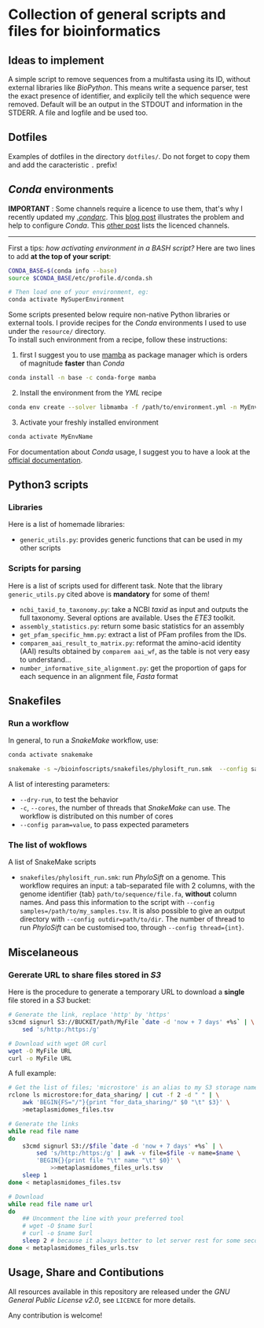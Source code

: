 # Collection of general scripts and files for bioinformatics

## Ideas to implement

A simple script to remove sequences from a multifasta using its ID, without
external libraries like _BioPython_. This means write a sequence parser, test
the exact presence of identifier, and explicily tell the which sequence were
removed. Default will be an output in the STDOUT and information in the
STDERR. A file and logfile and be used too.

## Dotfiles

Examples of dotfiles in the directory `dotfiles/`. Do not forget to copy them
and add the caracteristic `.` prefix!

## _Conda_ environments

**IMPORTANT** : Some channels require a licence to use them, that's why I recently
updated my [_.condarc_](dotfiles/condarc). This
[blog post](https://juke34.github.io/fix-anaconda-licensing-issues/en/)
illustrates the problem and help to configure _Conda_. This
[other post](https://juke34.github.io/fix-anaconda-licensing-issues/en/pages/conda-channels/)
lists the licenced channels.

---

First a tips: _how activating environment in a BASH script?_ Here are two lines
to add **at the top of your script**:

```bash
CONDA_BASE=$(conda info --base)
source $CONDA_BASE/etc/profile.d/conda.sh

# Then load one of your environment, eg:
conda activate MySuperEnvironment
```

Some scripts presented below require non-native Python libraries or external
tools. I provide recipes for the _Conda_ environments I used to use under the
`resource/` directory.  
To install such environment from a recipe, follow these instructions:

1. first I suggest you to use [mamba](https://mamba.readthedocs.io/en/latest/)
   as package manager which is orders of magnitude **faster** than _Conda_

```bash
conda install -n base -c conda-forge mamba
```

2. Install the environment from the _YML_ recipe

```bash
conda env create --solver libmamba -f /path/to/environment.yml -n MyEnvName
```

3. Activate your freshly installed environment

```bash
conda activate MyEnvName
```

For documentation about _Conda_ usage, I suggest you to have a look at the
[official documentation](https://conda.io/projects/conda/en/latest/user-guide/getting-started.html).

## Python3 scripts

### Libraries

Here is a list of homemade libraries:

- `generic_utils.py`: provides generic functions that can be used in my other scripts

### Scripts for parsing

Here is a list of scripts used for different task. Note that the library
`generic_utils.py` cited above is **mandatory** for some of them!

- `ncbi_taxid_to_taxonomy.py`: take a NCBI _taxid_ as input and outputs the full
  taxonomy. Several options are available. Uses the _ETE3_ toolkit.
- `assembly_statistics.py`: return some basic statistics for an assembly
- `get_pfam_specific_hmm.py`: extract a list of PFam profiles from the IDs.
- `comparem_aai_result_to_matrix.py`: reformat the amino-acid identity (AAI)
  results obtained by `comparem aai_wf`, as the table is not very easy to understand...
- `number_informative_site_alignment.py`: get the proportion of gaps for each
  sequence in an alignment file, _Fasta_ format

## Snakefiles

### Run a workflow

In general, to run a _SnakeMake_ workflow, use:

```bash
conda activate snakemake

snakemake -s ~/bioinfoscripts/snakefiles/phylosift_run.smk  --config samples=samples.tsv outdir=result/00_test_pipeline
```

A list of interesting parameters:

- `--dry-run`, to test the behavior
- `-c`, `--cores`, the number of threads that _SnakeMake_ can use. The workflow
  is distributed on this number of cores
- `--config param=value`, to pass expected parameters

### The list of wokflows

A list of SnakeMake scripts

- `snakefiles/phylosift_run.smk`: run _PhyloSift_ on a genome. This workflow
  requires an input: a tab-separated file with 2 columns, with the genome identifier
  \{tab\} `path/to/sequence/file.fa`, **without** column names. And pass this
  information to the script with `--config samples=/path/to/my_samples.tsv`.
  It is also possible to give an output directory with `--config outdir=path/to/dir`.
  The number of thread to run _PhyloSift_ can be customised too, through
  `--config thread={int}`.

## Miscelaneous

### Gererate URL to share files stored in _S3_

Here is the procedure to generate a temporary URL to download a **single** file
stored in a _S3_ bucket:

```bash
# Generate the link, replace 'http' by 'https'
s3cmd signurl S3://BUCKET/path/MyFile `date -d 'now + 7 days' +%s` | \
    sed 's/http:/https:/g'

# Download with wget OR curl
wget -O MyFile URL
curl -o MyFile URL
```

A full example:

```bash
# Get the list of files; 'microstore' is an alias to my S3 storage name
rclone ls microstore:for_data_sharing/ | cut -f 2 -d " " | \
    awk 'BEGIN{FS="/"}{print "for_data_sharing/" $0 "\t" $3}' \
    >metaplasmidomes_files.tsv

# Generate the links
while read file name
do
    s3cmd signurl S3://$file `date -d 'now + 7 days' +%s` | \
        sed 's/http:/https:/g' | awk -v file=$file -v name=$name \
        'BEGIN{}{print file "\t" name "\t" $0}' \
            >>metaplasmidomes_files_urls.tsv
    sleep 1
done < metaplasmidomes_files.tsv

# Download
while read file name url
do
    ## Uncomment the line with your preferred tool
    # wget -O $name $url
    # curl -o $name $url
    sleep 2 # because it always better to let server rest for some seconds
done < metaplasmidomes_files_urls.tsv
```

## Usage, Share and Contibutions

All resources available in this repository are released under the _GNU General_
_Public License v2.0_, see `LICENCE` for more details.

Any contribution is welcome!
